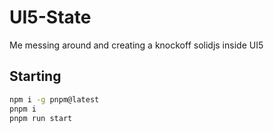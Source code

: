# UI5-State

Me messing around and creating a knockoff solidjs inside UI5

## Starting
```bash
npm i -g pnpm@latest
pnpm i
pnpm run start
```
